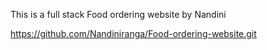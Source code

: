 This is a full stack Food ordering website by Nandini

https://github.com/Nandiniranga/Food-ordering-website.git
